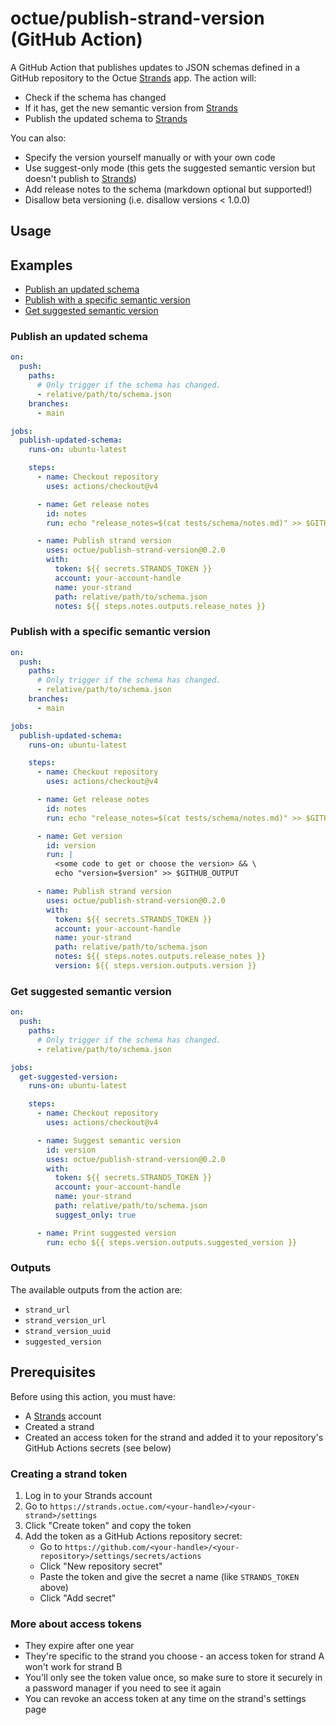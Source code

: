 # octue/publish-strand-version (GitHub Action)
A GitHub Action that publishes updates to JSON schemas defined in a GitHub repository to the Octue
[Strands](https://strands.octue.com) app. The action will:
- Check if the schema has changed
- If it has, get the new semantic version from [Strands](https://strands.octue.com)
- Publish the updated schema to [Strands](https://strands.octue.com)

You can also:
- Specify the version yourself manually or with your own code
- Use suggest-only mode (this gets the suggested semantic version but doesn't publish to
  [Strands](https://strands.octue.com))
- Add release notes to the schema (markdown optional but supported!)
- Disallow beta versioning (i.e. disallow versions < 1.0.0)

## Usage

## Examples
- [Publish an updated schema](#publish-an-updated-schema)
- [Publish with a specific semantic version](#publish-with-a-specific-semantic-version)
- [Get suggested semantic version](#get-suggested-semantic-version)

### Publish an updated schema

```yaml
on:
  push:
    paths:
      # Only trigger if the schema has changed.
      - relative/path/to/schema.json
    branches:
      - main

jobs:
  publish-updated-schema:
    runs-on: ubuntu-latest

    steps:
      - name: Checkout repository
        uses: actions/checkout@v4

      - name: Get release notes
        id: notes
        run: echo "release_notes=$(cat tests/schema/notes.md)" >> $GITHUB_OUTPUT

      - name: Publish strand version
        uses: octue/publish-strand-version@0.2.0
        with:
          token: ${{ secrets.STRANDS_TOKEN }}
          account: your-account-handle
          name: your-strand
          path: relative/path/to/schema.json
          notes: ${{ steps.notes.outputs.release_notes }}
```

### Publish with a specific semantic version
```yaml
on:
  push:
    paths:
      # Only trigger if the schema has changed.
      - relative/path/to/schema.json
    branches:
      - main

jobs:
  publish-updated-schema:
    runs-on: ubuntu-latest

    steps:
      - name: Checkout repository
        uses: actions/checkout@v4

      - name: Get release notes
        id: notes
        run: echo "release_notes=$(cat tests/schema/notes.md)" >> $GITHUB_OUTPUT

      - name: Get version
        id: version
        run: |
          <some code to get or choose the version> && \
          echo "version=$version" >> $GITHUB_OUTPUT

      - name: Publish strand version
        uses: octue/publish-strand-version@0.2.0
        with:
          token: ${{ secrets.STRANDS_TOKEN }}
          account: your-account-handle
          name: your-strand
          path: relative/path/to/schema.json
          notes: ${{ steps.notes.outputs.release_notes }}
          version: ${{ steps.version.outputs.version }}
```

### Get suggested semantic version
```yaml
on:
  push:
    paths:
      # Only trigger if the schema has changed.
      - relative/path/to/schema.json

jobs:
  get-suggested-version:
    runs-on: ubuntu-latest

    steps:
      - name: Checkout repository
        uses: actions/checkout@v4

      - name: Suggest semantic version
        id: version
        uses: octue/publish-strand-version@0.2.0
        with:
          token: ${{ secrets.STRANDS_TOKEN }}
          account: your-account-handle
          name: your-strand
          path: relative/path/to/schema.json
          suggest_only: true

      - name: Print suggested version
        run: echo ${{ steps.version.outputs.suggested_version }}
```

### Outputs
The available outputs from the action are:
- `strand_url`
- `strand_version_url`
- `strand_version_uuid`
- `suggested_version`

## Prerequisites
Before using this action, you must have:
- A [Strands](https://strands.octue.com) account
- Created a strand
- Created an access token for the strand and added it to your repository's GitHub Actions secrets (see below)

### Creating a strand token
1. Log in to your Strands account
2. Go to `https://strands.octue.com/<your-handle>/<your-strand>/settings`
4. Click "Create token" and copy the token
5. Add the token as a GitHub Actions repository secret:
   - Go to `https://github.com/<your-handle>/<your-repository>/settings/secrets/actions`
   - Click "New repository secret"
   - Paste the token and give the secret a name (like `STRANDS_TOKEN` above)
   - Click "Add secret"

### More about access tokens
- They expire after one year
- They're specific to the strand you choose - an access token for strand A won't work for strand B
- You'll only see the token value once, so make sure to store it securely in a password manager if you need to see it
  again
- You can revoke an access token at any time on the strand's settings page
